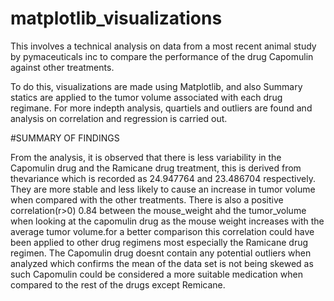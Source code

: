 # matplotlib_visualizations
This involves a technical analysis on data from a most recent animal study by pymaceuticals inc to compare the performance of the drug Capomulin against other treatments.

To do this, visualizations are made using Matplotlib, and also Summary statics are applied to the tumor volume associated with each drug regimane. For more indepth analysis, quartiels and outliers are found
and analysis on correlation and regression is carried out.

#SUMMARY OF FINDINGS

From the analysis, it is observed that there is less variability in the Capomulin drug and the Ramicane drug treatment, this is derived from thevariance which is recorded as 24.947764 and 23.486704 respectively.
They are more stable and less likely to cause an increase in tumor volume when compared with the other treatments.
There is also a positive correlation(r>0) 0.84 between the mouse_weight ahd the tumor_volume when looking at the capomulin drug as the mouse weight increases with the average tumor volume.for a better comparison
this correlation could have been applied to other drug regimens most especially the Ramicane drug regimen. The Capomulin drug doesnt contain any potential outliers when analyzed which confirms the mean of the data set is not being skewed as such Capomulin could be considered a more suitable medication when compared to the rest of the drugs except Remicane.

